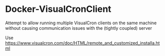 # Docker-VisualCronClient
Attempt to allow running multiple VisualCron clients on the same machine without causing communication issues with the (tightly coupled) server

Use https://www.visualcron.com/doc/HTML/remote_and_customized_installa.html
